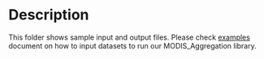 # Description
This folder shows sample input and output files. Please check [examples](examples) document on how to input datasets to run our MODIS_Aggregation library. 
